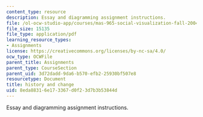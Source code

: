 ```yaml
---
content_type: resource
description: Essay and diagramming assignment instructions.
file: /ol-ocw-studio-app/courses/mas-965-social-visualization-fall-2004/8eda88316e173367d0f23d7b3b53844d_assn5.pdf
file_size: 15135
file_type: application/pdf
learning_resource_types:
- Assignments
license: https://creativecommons.org/licenses/by-nc-sa/4.0/
ocw_type: OCWFile
parent_title: Assignments
parent_type: CourseSection
parent_uid: 3d72dadd-9da6-b570-efb2-25930bf507e8
resourcetype: Document
title: history and change
uid: 8eda8831-6e17-3367-d0f2-3d7b3b53844d
---
```

Essay and diagramming assignment instructions.